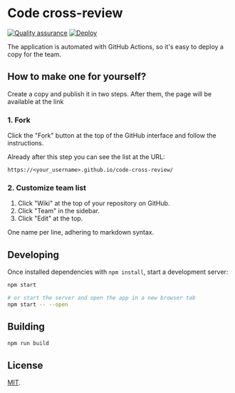 # Code cross-review

[![Quality assurance](https://github.com/mishamyrt/code-cross-review/actions/workflows/qa.yaml/badge.svg)](https://github.com/mishamyrt/code-cross-review/actions/workflows/qa.yaml) [![Deploy](https://github.com/mishamyrt/code-cross-review/actions/workflows/deploy.yaml/badge.svg)](https://github.com/mishamyrt/code-cross-review/actions/workflows/deploy.yaml)

The application is automated with GitHub Actions, so it's easy to deploy a copy for the team.

## How to make one for yourself?

Create a copy and publish it in two steps. After them, the page will be available at the link

### 1. Fork

Click the "Fork" button at the top of the GitHub interface and follow the instructions.

Already after this step you can see the list at the URL:

```
https://<your_username>.github.io/code-cross-review/
```

### 2. Customize team list

1. Click "Wiki" at the top of your repository on GitHub.
2. Click "Team" in the sidebar.
3. Click "Edit" at the top.

One name per line, adhering to markdown syntax.

## Developing

Once installed dependencies with `npm install`, start a development server:

```bash
npm start

# or start the server and open the app in a new browser tab
npm start -- --open
```

## Building

```bash
npm run build
```

## License

[MIT](./LICENSE).
